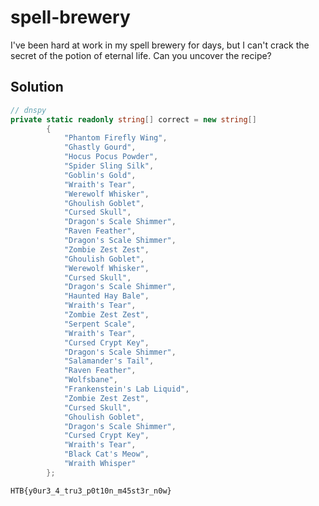 # spell-brewery

I've been hard at work in my spell brewery for days, but I can't crack the secret of the potion of eternal life. 
Can you uncover the recipe?

## Solution

```cs
// dnspy
private static readonly string[] correct = new string[]
		{
			"Phantom Firefly Wing",
			"Ghastly Gourd",
			"Hocus Pocus Powder",
			"Spider Sling Silk",
			"Goblin's Gold",
			"Wraith's Tear",
			"Werewolf Whisker",
			"Ghoulish Goblet",
			"Cursed Skull",
			"Dragon's Scale Shimmer",
			"Raven Feather",
			"Dragon's Scale Shimmer",
			"Zombie Zest Zest",
			"Ghoulish Goblet",
			"Werewolf Whisker",
			"Cursed Skull",
			"Dragon's Scale Shimmer",
			"Haunted Hay Bale",
			"Wraith's Tear",
			"Zombie Zest Zest",
			"Serpent Scale",
			"Wraith's Tear",
			"Cursed Crypt Key",
			"Dragon's Scale Shimmer",
			"Salamander's Tail",
			"Raven Feather",
			"Wolfsbane",
			"Frankenstein's Lab Liquid",
			"Zombie Zest Zest",
			"Cursed Skull",
			"Ghoulish Goblet",
			"Dragon's Scale Shimmer",
			"Cursed Crypt Key",
			"Wraith's Tear",
			"Black Cat's Meow",
			"Wraith Whisper"
		};
```

`HTB{y0ur3_4_tru3_p0t10n_m45st3r_n0w}`
